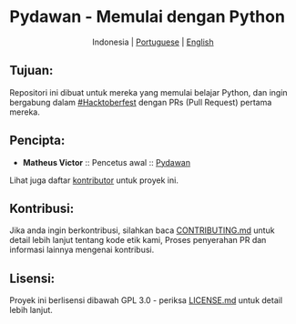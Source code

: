 # Pydawan - Memulai dengan Python
<p align="center">
  <span>Indonesia</span> |
  <a href="../../#pydawan---iniciando-no-python">Portuguese</a> |
  <a href="lang/english#pydawan---getting-started-with-python">English</a>
</p>

## Tujuan: 

Repositori ini dibuat untuk mereka yang memulai belajar Python, dan ingin bergabung dalam [#Hacktoberfest](https://hacktoberfest.digitalocean.com/) dengan PRs (Pull Request) pertama mereka.

## Pencipta:

* **Matheus Victor** :: Pencetus awal :: [Pydawan](https://github.com/matheusvictor/Pydawan)

Lihat juga daftar [kontributor](https://github.com/matheusvictor/Pydawan/graphs/contributors) untuk proyek ini.

## Kontribusi:

Jika anda ingin berkontribusi, silahkan baca [CONTRIBUTING.md](https://github.com/matheusvictor/Pydawan/blob/master/CONTRIBUTING.md) untuk detail lebih lanjut tentang kode etik kami, Proses penyerahan PR dan informasi lainnya mengenai kontribusi.

## Lisensi:

Proyek ini berlisensi dibawah GPL 3.0 - periksa [LICENSE.md](https://github.com/matheusvictor/Pydawan/blob/master/LICENSE) untuk detail lebih lanjut.
